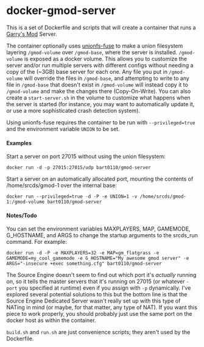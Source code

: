 docker-gmod-server
==================

This is a set of Dockerfile and scripts that will create a container that runs a [Garry's Mod](http://www.garrysmod.com/) Server. 

The container optionally uses [unionfs-fuse](https://github.com/rpodgorny/unionfs-fuse) to make a union filesystem layering `/gmod-volume` over `/gmod-base`, where the server is installed. 
`/gmod-volume` is exposed as a docker volume. 
This allows you to customize the server and/or run multiple servers with different configs without needing a copy of the (~3GB) base server for each one. 
Any file you put in `/gmod-volume` will override the files in `/gmod-base`, and attempting to write to any file in `/gmod-base` that doesn't exist in `/gmod-volume` will instead copy it to `/gmod-volume` and make the changes there (Copy-On-Write). 
You can also create a `start-server.sh` in the volume to customize what happens when the server is started (for instance, you may want to automatically update it, or use a more sophisticated crash detection system).

Using unionfs-fuse requires the container to be run with `--privileged=true` and the environment variable `UNION` to be set. 

#### Examples

Start a server on port 27015 without using the union filesystem:

`docker run -d -p 27015:27015/udp bart0110/gmod-server`

Start a server on an automatically allocated port, mounting the contents of /home/srcds/gmod-1 over the internal base:

`docker run --privileged=true -d -P -e UNION=1 -v /home/srcds/gmod-1:/gmod-volume bart0110/gmod-server`


#### Notes/Todo
You can set the environment variables MAXPLAYERS, MAP, GAMEMODE, G_HOSTNAME, and ARGS to change the startup arguments to the srcds_run command. For example:

`docker run -d -P -e MAXPLAYERS=32 -e MAP=gm_flatgrass -e GAMEMODE=my_cool_gamemode -e G_HOSTNAME="My awesome gmod server" -e ARGS="-insecure +exec something.cfg" bart0110/gmod-server`

The Source Engine doesn't seem to find out which port it's *actually* running on, so it tells the master servers that it's running on 27015 (or whatever `-port` you specified at runtime) even if you assign with `-p` dynamically. I've explored several potential solutions to this but the bottom line is that the Source Engine Dedicated Server wasn't really set up with this type of NATing in mind (or maybe, for that matter, any type of NAT). If you want this piece to work properly, you should probably just use the same port on the docker host as within the container.

`build.sh` and `run.sh` are just convenience scripts; they aren't used by the Dockerfile.
